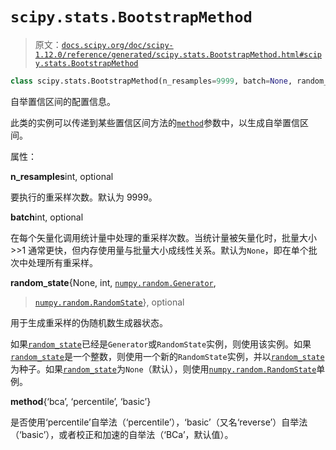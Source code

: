 # `scipy.stats.BootstrapMethod`

> 原文：[`docs.scipy.org/doc/scipy-1.12.0/reference/generated/scipy.stats.BootstrapMethod.html#scipy.stats.BootstrapMethod`](https://docs.scipy.org/doc/scipy-1.12.0/reference/generated/scipy.stats.BootstrapMethod.html#scipy.stats.BootstrapMethod)

```py
class scipy.stats.BootstrapMethod(n_resamples=9999, batch=None, random_state=None, method='BCa')
```

自举置信区间的配置信息。

此类的实例可以传递到某些置信区间方法的[`method`](https://docs.scipy.org/doc/scipy-1.12.0/reference/generated/scipy.stats.BootstrapMethod.html#scipy.stats.BootstrapMethod.method "scipy.stats.BootstrapMethod.method")参数中，以生成自举置信区间。

属性：

**n_resamples**int, optional

要执行的重采样次数。默认为 9999。

**batch**int, optional

在每个矢量化调用统计量中处理的重采样次数。当统计量被矢量化时，批量大小>>1 通常更快，但内存使用量与批量大小成线性关系。默认为`None`，即在单个批次中处理所有重采样。

**random_state**{None, int, [`numpy.random.Generator`](https://numpy.org/devdocs/reference/random/generator.html#numpy.random.Generator "(in NumPy v2.0.dev0)"),

> [`numpy.random.RandomState`](https://numpy.org/devdocs/reference/random/legacy.html#numpy.random.RandomState "(in NumPy v2.0.dev0)")}, optional

用于生成重采样的伪随机数生成器状态。

如果[`random_state`](https://docs.scipy.org/doc/scipy-1.12.0/reference/generated/scipy.stats.BootstrapMethod.html#scipy.stats.BootstrapMethod.random_state "scipy.stats.BootstrapMethod.random_state")已经是`Generator`或`RandomState`实例，则使用该实例。如果[`random_state`](https://docs.scipy.org/doc/scipy-1.12.0/reference/generated/scipy.stats.BootstrapMethod.html#scipy.stats.BootstrapMethod.random_state "scipy.stats.BootstrapMethod.random_state")是一个整数，则使用一个新的`RandomState`实例，并以[`random_state`](https://docs.scipy.org/doc/scipy-1.12.0/reference/generated/scipy.stats.BootstrapMethod.html#scipy.stats.BootstrapMethod.random_state "scipy.stats.BootstrapMethod.random_state")为种子。如果[`random_state`](https://docs.scipy.org/doc/scipy-1.12.0/reference/generated/scipy.stats.BootstrapMethod.html#scipy.stats.BootstrapMethod.random_state "scipy.stats.BootstrapMethod.random_state")为`None`（默认），则使用[`numpy.random.RandomState`](https://numpy.org/devdocs/reference/random/legacy.html#numpy.random.RandomState "(in NumPy v2.0.dev0)")单例。

**method**{‘bca’, ‘percentile’, ‘basic’}

是否使用‘percentile’自举法（‘percentile’），‘basic’（又名‘reverse’）自举法（‘basic’），或者校正和加速的自举法（‘BCa’，默认值）。
